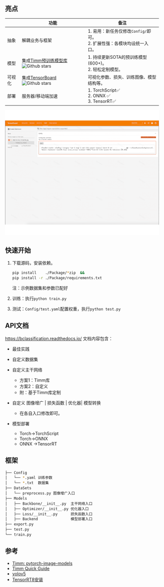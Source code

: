 ## 亮点

|          | 功能                                                         | 备注                                                         |
| -------- | ------------------------------------------------------------ | ------------------------------------------------------------ |
| 抽象     | 解耦业务与框架                                               | 1. 易用：新任务仅修改`Config/`即可。 <br/>2. 扩展性强：各模块均设统一入口。 |
| 模型     | 集成[Timm预训练模型库](https://github.com/rwightman/pytorch-image-models) ![Github stars](https://img.shields.io/github/stars/rwightman/pytorch-image-models.svg) | 1. 持续更新SOTA的预训练模型(600+)。<br/>2. 轻松定制模型。                                   |
| 可视化   | 集成[TensorBoard](https://github.com/tensorflow/tensorboard)![Github stars](https://img.shields.io/github/stars/tensorflow/tensorboard.svg) | 可视化参数、损失、训练图像、模型结构等。                     |
| 部署 | 服务器/移动端加速                                                        | 1. TorchScript✅<br/>2. ONNX ✅<br/>3. TensorRT✅<br/>|

<div align=center><img src="./Docs/source/imgs/tsdb.gif" ></div>




## 快速开始
1. 下载源码，安装依赖。
    ```bash
    pip install    ./Package/*zip  &&
    pip install -r ./Package/requirements.txt 
    ```
    注：示例数据集和参数已配好

2. 训练：执行`python train.py`
3. 测试：`Config/test.yaml`配置权重，执行`python test.py`

## API文档

https://bclassification.readthedocs.io/   文档内容包含：

- 最佳实践

- 自定义数据集

- 自定义主干网络
  - 方案1：Timm库
  - 方案2：自定义
  - 附：基于Timm库定制

- 自定义 图像增广 | 损失函数 | 优化器| 模型转换
  - 在各自入口修改即可。
- 模型部署
  - Torch->TorchScript
  - Torch->ONNX
  - ONNX ->TensorRT

## 框架

```bash
├── Config
│   └── *.yaml 训练参数
│   └── *.txt  数据集 
├── DataSets
│   └── preprocess.py 图像增广入口
├── Models
│   ├── Backbone/__init__.py  主干网络入口
│   ├── Optimizer/__init__.py 优化器入口
│   ├── Loss/__init__.py      损失函数入口
│   ├── Backend               模型部署入口
├── export.py
├── test.py
└── train.py
```



## 参考
- [Timm: pytorch-image-models](https://github.com/rwightman/pytorch-image-models)
- [Timm Quick Guide](https://towardsdatascience.com/getting-started-with-pytorch-image-models-timm-a-practitioners-guide-4e77b4bf9055)
- [yolov5](https://github.com/ultralytics/yolov5)
- [TensorRT8安装](https://www.codeleading.com/article/48816068405/)


